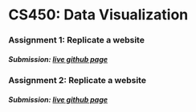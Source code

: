 # CS450: Data Visualization

### Assignment 1: Replicate a website

##### Submission: [live github page](https://katherinj.github.io/CS450DataVisualization/assignment1/)

### Assignment 2: Replicate a website

##### Submission: [live github page](https://katherinj.github.io/CS450DataVisualization/assignment2/)
